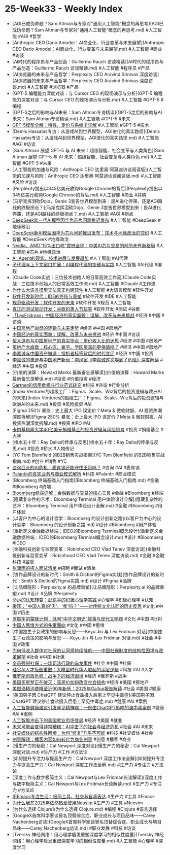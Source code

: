 # 25-Week33 - Weekly Index

- [AGI已成伪命题？Sam Altman与专家对"通用人工智能"概念的再思考](AGI已成伪命题？Sam Altman与专家对"通用人工智能"概念的再思考.md) #人工智能 #AGI #哲学
- [Anthropic CEO Dario Amodei：AI商业化、行业变革与未来展望](Anthropic CEO Dario Amodei：AI商业化、行业变革与未来展望.md) #人工智能 #商业 #访谈
- [AI时代的程序员与产品创造：Guillermo Rauch 访谈精读](AI时代的程序员与产品创造：Guillermo Rauch 访谈精读.md) #人工智能 #程序员 #产品
- [AI浏览器的未来与产品哲学：Perplexity CEO Aravind Srinivas 深度访谈](AI浏览器的未来与产品哲学：Perplexity CEO Aravind Srinivas 深度访谈.md) #人工智能 #浏览器 #产品
- [GPT-5 编程能力深度对谈：与 Cursor CEO 的现场演示与分析](GPT-5 编程能力深度对谈：与 Cursor CEO 的现场演示与分析.md) #人工智能 #GPT-5 #编程
- [GPT-5之后的影响与AI未来：Sam Altman专访精读](GPT-5之后的影响与AI未来：Sam Altman专访精读.md) #人工智能 #GPT-5 #未来
- [GPT-5模型全解：特性、定价与系统卡详解](GPT-5模型全解：特性、定价与系统卡详解.md) #人工智能 #GPT-5 #技术
- [Demis Hassabis专访：从游戏AI到世界模型，AGI进化的真实路径](Demis Hassabis专访：从游戏AI到世界模型，AGI进化的真实路径.md) #人工智能 #AGI #访谈
- [Sam Altman 展望 GPT-5 与 AI 未来：超级智能、社会变革与人类角色](Sam Altman 展望 GPT-5 与 AI 未来：超级智能、社会变革与人类角色.md) #人工智能 #GPT-5 #未来
- [人工智能的加速与风险：Anthropic CEO 达里奥·阿莫迪访谈阅读版](人工智能的加速与风险：Anthropic CEO 达里奥·阿莫迪访谈阅读版.md) #人工智能 #风险 #访谈
- [Perplexity提出以345亿美元收购Google Chrome的背后](Perplexity提出以345亿美元收购Google Chrome的背后.md) #人工智能 #商业 #并购
- [马斯克挥泪砍Dojo，Genie 3宣告世界模型到来｜是AI进化停滞，还是AGI路线的终极拐点？](马斯克挥泪砍Dojo，Genie 3宣告世界模型到来｜是AI进化停滞，还是AGI路线的终极拐点？.md) #人工智能 #AGI #拐点
- [DeepSeek新一代AI模型因华为芯片问题推迟发布](DeepSeek新一代AI模型因华为芯片问题推迟发布.md) #人工智能 #DeepSeek #地缘政治
- [DeepSeek新AI模型因华为芯片问题推迟发布：技术与地缘政治的交织](DeepSeek新AI模型因华为芯片问题推迟发布：技术与地缘政治的交织.md) #人工智能 #DeepSeek #地缘政治
- [Nvidia、AMD"15%出口税"震撼全球：中美AI芯片交易的前所未有新格局](Nvidia、AMD"15%出口税"震撼全球：中美AI芯片交易的前所未有新格局.md) #人工智能 #芯片 #地缘政治
- [AI_Agent的现状、技术进展与发展趋势](AI_Agent的现状、技术进展与发展趋势.md) #人工智能 #AI代理
- [子代理与上下文窗口扩展：AI编程代理的突破与实践](子代理与上下文窗口扩展：AI编程代理的突破与实践.md) #人工智能 #AI代理 #编程
- [Claude Code实战：三位技术创始人的日常高效工作流](Claude Code实战：三位技术创始人的日常高效工作流.md) #人工智能 #Claude #工作流
- [为什么大语言模型无法真正构建软件](为什么大语言模型无法真正构建软件.md) #人工智能 #大语言模型 #软件开发
- [软件开发新时代：IDE的终结与重塑](软件开发新时代：IDE的终结与重塑.md) #软件开发 #IDE #人工智能
- [规范驱动开发：软件开发的未来](规范驱动开发：软件开发的未来.md) #软件开发 #规范 #人工智能
- [真正的测试驱动开发：谷歌的愚人节玩笑](真正的测试驱动开发：谷歌的愚人节玩笑.md) #软件开发 #测试 #谷歌
- [「LexFridman」中国经济的真实面貌：误解、改革与未来挑战](「LexFridman」中国经济的真实面貌：误解、改革与未来挑战.md) #经济 #中国 #访谈
- [中国房地产崩盘的逻辑与未来走势](中国房地产崩盘的逻辑与未来走势.md) #经济 #中国 #房地产
- [中国经济的真实面貌：误解、改革与未来挑战](中国经济的真实面貌：误解、改革与未来挑战.md) #经济 #中国 #访谈
- [恒大退市与中国房地产的真实拐点：房价收入比的迷思](恒大退市与中国房地产的真实拐点：房价收入比的迷思.md) #经济 #中国 #房地产
- [房地产大崩盘：核心区、豪宅、学区房真的更保值吗？](房地产大崩盘：核心区、豪宅、学区房真的更保值吗？.md) #经济 #中国 #房地产
- [李嘉诚与中国资产撤退：投机者标签背后的时代变迁](李嘉诚与中国资产撤退：投机者标签背后的时代变迁.md) #经济 #中国 #投资
- [李嘉诚的撤退与中国地产新局：南风窗《李嘉诚这次嗅到了危险》深度解读](李嘉诚的撤退与中国地产新局：南风窗《李嘉诚这次嗅到了危险》深度解读.md) #经济 #中国 #投资
- [价值的演算：Howard Marks 最新备忘录解读](价值的演算：Howard Marks 最新备忘录解读.md) #投资 #价值投资 #经济
- [Gartner的信用危机与行业范式转变](Gartner的信用危机与行业范式转变.md) #科技 #咨询 #行业分析
- [Index Ventures的超级工厂：Figma、Scale、Wiz背后的投资逻辑与欧洲AI的未来](Index Ventures的超级工厂：Figma、Scale、Wiz背后的投资逻辑与欧洲AI的未来.md) #投资 #风险投资 #AI
- [Figma 250% 暴涨：史上最大 IPO 误定价？Meta & 微软财报、AI 投资热潮深度拆解](Figma 250% 暴涨：史上最大 IPO 误定价？Meta & 微软财报、AI 投资热潮深度拆解.md) #投资 #IPO #AI
- [卡内基梅隆大学40亿美元捐赠基金的投资逻辑与风险思考](卡内基梅隆大学40亿美元捐赠基金的投资逻辑与风险思考.md) #投资 #捐赠基金 #大学
- [桥水五十年：Ray Dalio的传承与反思](桥水五十年：Ray Dalio的传承与反思.md) #投资 #桥水 #人物传记
- [YC Tom Blomfield 的B2B销售实战指南](YC Tom Blomfield 的B2B销售实战指南.md) #创业 #销售 #YC
- [咨询巨头的AI危机：麦肯锡还能守住王冠吗？](咨询巨头的AI危机：麦肯锡还能守住王冠吗？.md) #咨询 #AI #麦肯锡
- [Palantir的真实业务与商业模式解析](Palantir的真实业务与商业模式解析.md) #科技 #Palantir #商业模式
- [Bloomberg 终端基础入门指南](Bloomberg 终端基础入门指南.md) #金融 #Bloomberg #终端
- [Bloomberg终端详解：金融数据与交易的核心工具](Bloomberg终端详解：金融数据与交易的核心工具.md) #金融 #Bloomberg #终端
- [隐藏复杂性的艺术：Bloomberg Terminal 用户体验设计全解](隐藏复杂性的艺术：Bloomberg Terminal 用户体验设计全解.md) #金融 #Bloomberg #用户体验
- [以客户为中心的设计哲学：Bloomberg 的设计创新之路](以客户为中心的设计哲学：Bloomberg 的设计创新之路.md) #设计 #Bloomberg #用户体验
- [重新定义金融数据终端：IDEO的Bloomberg Terminal概念设计](重新定义金融数据终端：IDEO的Bloomberg Terminal概念设计.md) #设计 #Bloomberg #IDEO
- [金融科技创新与监管变革：Robinhood CEO Vlad Tenev 深度访谈](金融科技创新与监管变革：Robinhood CEO Vlad Tenev 深度访谈.md) #金融 #金融科技 #监管
- [张潇雨的招人面试清单](张潇雨的招人面试清单.md) #招聘 #面试 #清单
- [协作品牌设计的新时代：Smith & Diction的Figma实践](协作品牌设计的新时代：Smith & Diction的Figma实践.md) #设计 #Figma #品牌
- [让品牌隐形：Perplexity.ai 的品牌重塑](让品牌隐形：Perplexity.ai 的品牌重塑.md) #设计 #品牌 #Perplexity
- [命运的认知转变：彭凯平的积极心理学实践](命运的认知转变：彭凯平的积极心理学实践.md) #心理学 #积极心理学 #认知
- [秦晖："中国人真的'忠'、'孝'吗？"——对传统文化认同的历史反思](秦晖："中国人真的'忠'、'孝'吗？"——对传统文化认同的历史反思.md) #文化 #中国 #历史
- [罗振宇的蒙昧计划：批判"中华文明史"叙事与现代文明观](罗振宇的蒙昧计划：批判"中华文明史"叙事与现代文明观.md) #文化 #中国 #批判
- [中国人思维方式的多重面向](中国人思维方式的多重面向.md) #文化 #中国 #思维
- [中国独生子女政策的影响与反思——Keyu Jin 与 Lex Fridman 对话](中国独生子女政策的影响与反思——Keyu Jin 与 Lex Fridman 对话.md) #社会 #中国 #政策
- [为何低收入群体对社保的认同感持续降低——中国社保制度的结构性困境与改革展望](为何低收入群体对社保的认同感持续降低——中国社保制度的结构性困境与改革展望.md) #社会 #中国 #社保
- [全员强制社保：一场司法行政的乌龙事件](全员强制社保：一场司法行政的乌龙事件.md) #社会 #中国 #社保
- [硅谷AI人才版图重塑：大模型时代华人崛起的深层逻辑](硅谷AI人才版图重塑：大模型时代华人崛起的深层逻辑.md) #科技 #AI #人才
- [俄罗斯财政危机：战争下的经济困境](俄罗斯财政危机：战争下的经济困境.md) #经济 #俄罗斯 #战争
- [美国买房梦正在破灭：高房价如何改变社会结构](美国买房梦正在破灭：高房价如何改变社会结构.md) #经济 #美国 #房地产
- [美国酒精消费降至近90年新低：2025年Gallup报告解读](美国酒精消费降至近90年新低：2025年Gallup报告解读.md) #社会 #美国 #健康
- [美国男子因 ChatGPT 建议停止食盐摄入后患上罕见中毒症](美国男子因 ChatGPT 建议停止食盐摄入后患上罕见中毒症.md) #健康 #AI #案例
- [人工智能健康建议引发罕见精神病：一例由ChatGPT影响的溴中毒案例](人工智能健康建议引发罕见精神病：一例由ChatGPT影响的溴中毒案例.md) #健康 #AI #案例
- [人工智能冲击下的美国就业市场变局](人工智能冲击下的美国就业市场变局.md) #经济 #美国 #就业
- [未来可能会变得非常糟糕：AI冲击下的社会与经济危机](未来可能会变得非常糟糕：AI冲击下的社会与经济危机.md) #社会 #AI #未来
- [社交媒体的结构性困境：为何"修复"几乎不可能](社交媒体的结构性困境：为何"修复"几乎不可能.md) #科技 #社交媒体 #社会
- [创意解锁：播客内容如何转化为商业创意](创意解锁：播客内容如何转化为商业创意.md) #创意 #播客 #商业
- [慢生产力的秘密：Cal Newport 深度对谈](慢生产力的秘密：Cal Newport 深度对谈.md) #生产力 #工作 #方法论
- [如何提升专注力与提高生产力：Cal Newport 深度工作法全解](如何提升专注力与提高生产力：Cal Newport 深度工作法全解.md) #生产力 #专注力 #方法论
- [深度工作与数字极简主义：Cal Newport与Lex Fridman长谈解读](深度工作与数字极简主义：Cal Newport与Lex Fridman长谈解读.md) #生产力 #专注力 #方法论
- [用Emacs专注生活：极简工具、社交与自我表达](用Emacs专注生活：极简工具、社交与自我表达.md) #生产力 #工具 #Emacs
- [为什么我在2025年依然热爱使用Neovim](为什么我在2025年依然热爱使用Neovim.md) #生产力 #工具 #Neovim
- [为什么选择 Clojure](为什么选择 Clojure.md) #编程 #Clojure #语言选择
- [GoogleX首席科学家谈冒名顶替综合症、职业成长与项目品味——Carey Nachenberg访谈](GoogleX首席科学家谈冒名顶替综合症、职业成长与项目品味——Carey Nachenberg访谈.md) #职业发展 #科技 #访谈
- [Tversky 神经网络：用心理学启发重塑深度学习的相似性度量](Tversky 神经网络：用心理学启发重塑深度学习的相似性度量.md) #人工智能 #心理学 #深度学习